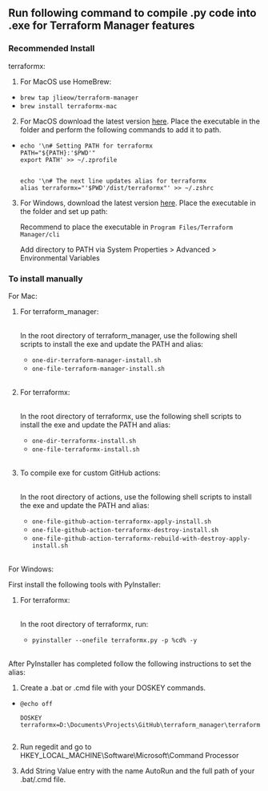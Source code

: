 ## Run following command to compile .py code into .exe for Terraform Manager features

### Recommended Install

terraformx:
1. For MacOS use HomeBrew:
- `brew tap jlieow/terraform-manager`
- `brew install terraformx-mac`

2. For MacOS download the latest version [here](https://github.com/jlieow/terraform_manager/releases). Place the executable in the folder and perform the following commands to add it to path.      
-     echo '\n# Setting PATH for terraformx
      PATH="${PATH}:'$PWD'"
      export PATH' >> ~/.zprofile
      
      
      echo '\n# The next line updates alias for terraformx
      alias terraformx="'$PWD'/dist/terraformx"' >> ~/.zshrc
      

3. For Windows, download the latest version [here](https://github.com/jlieow/terraform_manager/releases). Place the executable in the folder and set up path:

      Recommend to place the executable in `Program Files/Terraform Manager/cli`

      Add directory to PATH via System Properties > Advanced > Environmental Variables

### To install manually

For Mac:
  1. For terraform_manager:<br/><br/>
        
        In the root directory of terraform_manager, use the following shell scripts to install the exe and update the PATH and alias:

        - `one-dir-terraform-manager-install.sh`
        - `one-file-terraform-manager-install.sh`
        <br/>

  2. For terraformx:<br/><br/>

        In the root directory of terraformx, use the following shell scripts to install the exe and update the PATH and alias:
        - `one-dir-terraformx-install.sh`
        - `one-file-terraformx-install.sh`
        <br/>

  3. To compile exe for custom GitHub actions:<br/><br/>  

        In the root directory of actions, use the following shell scripts to install the exe and update the PATH and alias:
        - `one-file-github-action-terraformx-apply-install.sh`
        - `one-file-github-action-terraformx-destroy-install.sh`
        - `one-file-github-action-terraformx-rebuild-with-destroy-apply-install.sh`
        <br/>

For Windows:

  First install the following tools with PyInstaller:
  1. For terraformx:<br/><br/>

        In the root directory of terraformx, run:
        - `pyinstaller --onefile terraformx.py -p %cd% -y`
      <br/>

  After PyInstaller has completed follow the following instructions to set the alias:
  1. Create a .bat or .cmd file with your DOSKEY commands.
  - ```
    @echo off

    DOSKEY terraformx=D:\Documents\Projects\GitHub\terraform_manager\terraformx\dist\terraformx.exe```
  
  2. Run regedit and go to HKEY_LOCAL_MACHINE\Software\Microsoft\Command Processor

  3. Add String Value entry with the name AutoRun and the full path of your .bat/.cmd file.